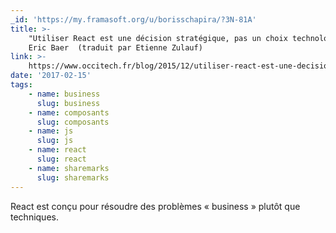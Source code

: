 ```yaml
---
_id: 'https://my.framasoft.org/u/borisschapira/?3N-81A'
title: >-
    "Utiliser React est une décision stratégique, pas un choix technologique",
    Eric Baer  (traduit par Etienne Zulauf)
link: >-
    https://www.occitech.fr/blog/2015/12/utiliser-react-est-une-decision-strategique-pas-un-choix-technologique/
date: '2017-02-15'
tags:
    - name: business
      slug: business
    - name: composants
      slug: composants
    - name: js
      slug: js
    - name: react
      slug: react
    - name: sharemarks
      slug: sharemarks
---
```


<div class="markdown"><p>React est conçu pour résoudre des problèmes « business » plutôt que techniques.
</p></div>
